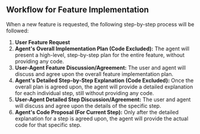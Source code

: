 ## Workflow for Feature Implementation

When a new feature is requested, the following step-by-step process will be followed:

1.  **User Feature Request**
2.  **Agent's Overall Implementation Plan (Code Excluded):** The agent will present a high-level, step-by-step plan for the entire feature, without providing any code.
3.  **User-Agent Feature Discussion/Agreement:** The user and agent will discuss and agree upon the overall feature implementation plan.
4.  **Agent's Detailed Step-by-Step Explanation (Code Excluded):** Once the overall plan is agreed upon, the agent will provide a detailed explanation for each individual step, still without providing any code.
5.  **User-Agent Detailed Step Discussion/Agreement:** The user and agent will discuss and agree upon the details of the specific step.
6.  **Agent's Code Proposal (For Current Step):** Only after the detailed explanation for a step is agreed upon, the agent will provide the actual code for that specific step.